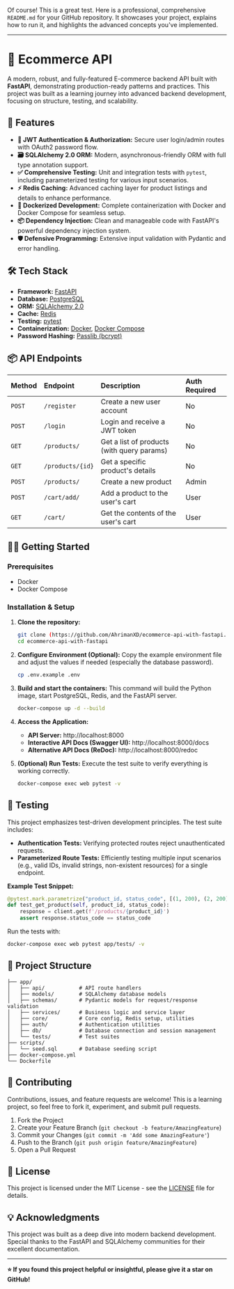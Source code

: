 Of course! This is a great test. Here is a professional, comprehensive `README.md` for your GitHub repository. It showcases your project, explains how to run it, and highlights the advanced concepts you've implemented.

---

# 🛒 Ecommerce API

A modern, robust, and fully-featured E-commerce backend API built with **FastAPI**, demonstrating production-ready patterns and practices. This project was built as a learning journey into advanced backend development, focusing on structure, testing, and scalability.

## 🚀 Features

- **🔐 JWT Authentication & Authorization:** Secure user login/admin routes with OAuth2 password flow.
- **🗃️ SQLAlchemy 2.0 ORM:** Modern, asynchronous-friendly ORM with full type annotation support.
- **✅ Comprehensive Testing:** Unit and integration tests with `pytest`, including parameterized testing for various input scenarios.
- **⚡ Redis Caching:** Advanced caching layer for product listings and details to enhance performance.
- **🐳 Dockerized Development:** Complete containerization with Docker and Docker Compose for seamless setup.
- **📦 Dependency Injection:** Clean and manageable code with FastAPI's powerful dependency injection system.
- **🛡️ Defensive Programming:** Extensive input validation with Pydantic and error handling.

## 🛠️ Tech Stack

- **Framework:** [FastAPI](https://fastapi.tiangolo.com/)
- **Database:** [PostgreSQL](https://www.postgresql.org/)
- **ORM:** [SQLAlchemy 2.0](https://www.sqlalchemy.org/)
- **Cache:** [Redis](https://redis.io/)
- **Testing:** [pytest](https://docs.pytest.org/)
- **Containerization:** [Docker](https://www.docker.com/), [Docker Compose](https://docs.docker.com/compose/)
- **Password Hashing:** [Passlib (bcrypt)](https://passlib.readthedocs.io/)

## 📦 API Endpoints

| Method | Endpoint | Description | Auth Required |
| :--- | :--- | :--- | :--- |
| `POST` | `/register` | Create a new user account | No |
| `POST` | `/login` | Login and receive a JWT token | No |
| `GET` | `/products/` | Get a list of products (with query params) | No |
| `GET` | `/products/{id}` | Get a specific product's details | No |
| `POST` | `/products/` | Create a new product | Admin |
| `POST` | `/cart/add/` | Add a product to the user's cart | User |
| `GET` | `/cart/` | Get the contents of the user's cart | User |

## 🏃‍♂️ Getting Started

### Prerequisites

- Docker
- Docker Compose

### Installation & Setup

1.  **Clone the repository:**
    ```bash
    git clone (https://github.com/AhrimanXD/ecommerce-api-with-fastapi.git/
    cd ecommerce-api-with-fastapi
    ```

2.  **Configure Environment (Optional):**
    Copy the example environment file and adjust the values if needed (especially the database password).
    ```bash
    cp .env.example .env
    ```

3.  **Build and start the containers:**
    This command will build the Python image, start PostgreSQL, Redis, and the FastAPI server.
    ```bash
    docker-compose up -d --build
    ```

4.  **Access the Application:**
    - **API Server:** http://localhost:8000
    - **Interactive API Docs (Swagger UI):** http://localhost:8000/docs
    - **Alternative API Docs (ReDoc):** http://localhost:8000/redoc

5.  **(Optional) Run Tests:**
    Execute the test suite to verify everything is working correctly.
    ```bash
    docker-compose exec web pytest -v
    ```

## 🧪 Testing

This project emphasizes test-driven development principles. The test suite includes:

- **Authentication Tests:** Verifying protected routes reject unauthenticated requests.
- **Parameterized Route Tests:** Efficiently testing multiple input scenarios (e.g., valid IDs, invalid strings, non-existent resources) for a single endpoint.

**Example Test Snippet:**
```python
@pytest.mark.parametrize("product_id, status_code", [(1, 200), (2, 200), ('hello', 422), (50, 404)])
def test_get_product(self, product_id, status_code):
    response = client.get(f'/products/{product_id}')
    assert response.status_code == status_code
```

Run the tests with:
```bash
docker-compose exec web pytest app/tests/ -v
```

## 📁 Project Structure

```
├── app/
│   ├── api/           # API route handlers
│   ├── models/        # SQLAlchemy database models
│   ├── schemas/       # Pydantic models for request/response validation
│   ├── services/      # Business logic and service layer
│   ├── core/          # Core config, Redis setup, utilities
│   ├── auth/          # Authentication utilities
│   ├── db/            # Database connection and session management
│   └── tests/         # Test suites
├── scripts/
│   └── seed.sql       # Database seeding script
├── docker-compose.yml
└── Dockerfile
```

## 🤝 Contributing

Contributions, issues, and feature requests are welcome! This is a learning project, so feel free to fork it, experiment, and submit pull requests.

1. Fork the Project
2. Create your Feature Branch (`git checkout -b feature/AmazingFeature`)
3. Commit your Changes (`git commit -m 'Add some AmazingFeature'`)
4. Push to the Branch (`git push origin feature/AmazingFeature`)
5. Open a Pull Request

## 📄 License

This project is licensed under the MIT License - see the [LICENSE](LICENSE) file for details.

## 💡 Acknowledgments

This project was built as a deep dive into modern backend development. Special thanks to the FastAPI and SQLAlchemy communities for their excellent documentation.

---
**⭐ If you found this project helpful or insightful, please give it a star on GitHub!**
